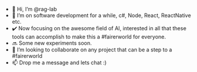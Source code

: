 - 👋 Hi, I’m @rag-lab
- 👀 I’m on software development for a while, c#, Node, React, ReactNative etc.
- :heavy_check_mark: Now focusing on the awesome field of AI, interested in all that these tools can accomplish to make this a #fairerworld for everyone.
- :soon: Some new experiments soon.
- 💞️ I’m looking to collaborate on any project that can be a step to a #fairerworld
- 📫 Drop me a message and lets chat :)

<!---
rag-lab/rag-lab is a ✨ special ✨ repository because its `README.md` (this file) appears on your GitHub profile.
You can click the Preview link to take a look at your changes.
--->
